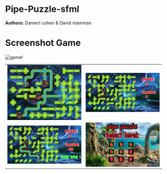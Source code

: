 # Pipe-Puzzle-sfml
**Authors:** Daniecl cohen & David mamman
# Screenshot Game

<table align="center">
      <img  align="center"src="./examples/game.gif" alt="game!" width="900" height="514"/>
  <tr>
    <td>
	  <img src="./examples/game2win.PNG" alt="game2win" width="343"/>
    </td>
    <td>
	  <img src="./examples/game1.PNG" alt="game" width="343"/>
    </td>
  </tr>
    <tr>
    <td>
	  <img src="./examples/game1win.PNG" alt="gamewin" width="343"/>
    </td>
	<td>
	  <img src="./examples/menu2.PNG" alt="menu2" width="343"/>
    </td>
  </tr>
</table>

